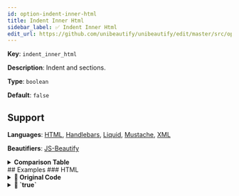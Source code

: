 ```yaml
---
id: option-indent-inner-html
title: Indent Inner Html
sidebar_label: ✅ Indent Inner Html
edit_url: https://github.com/unibeautify/unibeautify/edit/master/src/options.ts
---
```

**Key**: `indent_inner_html`

**Description**: Indent <head> and <body> sections.

**Type**: `boolean`

**Default**: `false`

## Support
**Languages**: [HTML](/docs/language-html.html), [Handlebars](/docs/language-handlebars.html), [Liquid](/docs/language-liquid.html), [Mustache](/docs/language-mustache.html), [XML](/docs/language-xml.html)

**Beautifiers**: [JS-Beautify](/docs/beautifier-js-beautify.html)

<details><summary><strong>Comparison Table</strong></summary>
| Language | [JS-Beautify](/docs/beautifier-js-beautify.html) |
| --- | --- |
| [HTML](/docs/language-html.html) | &#9989; |
| [Handlebars](/docs/language-handlebars.html) | &#9989; |
| [Liquid](/docs/language-liquid.html) | &#9989; |
| [Mustache](/docs/language-mustache.html) | &#9989; |
| [XML](/docs/language-xml.html) | &#9989; |
</details>
## Examples
### HTML
<details><summary><strong>🚧 Original Code</strong></summary>
```HTML
<html><head></head><body></body></html>
```
</details>
<details><summary><strong>🔧 `true`</strong></summary>
Using [JS-Beautify](/docs/beautifier-js-beautify.html) beautifier:
```HTML
<html>

  <head></head>

  <body></body>

</html>
```
<details><summary>Configuration</summary>
A `.unibeautify.json` file would look like the following:
```json
{
  "HTML": {
    "indent_size": 2,
    "indent_char": " ",
    "indent_inner_html": true
  }
}
```
</details>
<details><summary>Difference from original</summary>
```diff
Index: true
===================================================================
--- true	Original
+++ true	Beautified
@@ -1,1 +1,7 @@
-<html><head></head><body></body></html>
\ No newline at end of file
+<html>␊
+␊
+␣␣<head></head>␊
+␊
+␣␣<body></body>␊
+␊
+</html>

```
</details>
</details>
<details><summary><strong>🔧 `false`</strong></summary>
Using [JS-Beautify](/docs/beautifier-js-beautify.html) beautifier:
```HTML
<html>

<head></head>

<body></body>

</html>
```
<details><summary>Configuration</summary>
A `.unibeautify.json` file would look like the following:
```json
{
  "HTML": {
    "indent_size": 2,
    "indent_char": " ",
    "indent_inner_html": false
  }
}
```
</details>
<details><summary>Difference from original</summary>
```diff
Index: false
===================================================================
--- false	Original
+++ false	Beautified
@@ -1,1 +1,7 @@
-<html><head></head><body></body></html>
\ No newline at end of file
+<html>␊
+␊
+<head></head>␊
+␊
+<body></body>␊
+␊
+</html>

```
</details>
</details>
